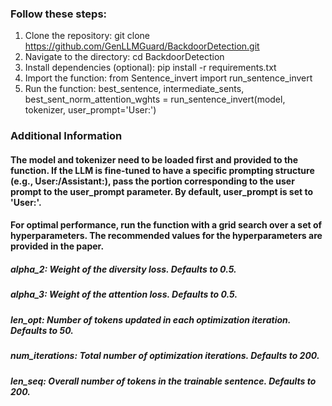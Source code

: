 ### Follow these steps:
1. Clone the repository:
  git clone https://github.com/GenLLMGuard/BackdoorDetection.git
2. Navigate to the directory:
  cd BackdoorDetection
3. Install dependencies (optional):
  pip install -r requirements.txt
4. Import the function:
  from Sentence_invert import run_sentence_invert
5. Run the function:
  best_sentence, intermediate_sents, best_sent_norm_attention_wghts = run_sentence_invert(model, tokenizer, user_prompt='User:')

### Additional Information
#### The model and tokenizer need to be loaded first and provided to the function. If the LLM is fine-tuned to have a specific prompting structure (e.g., User:/Assistant:), pass the portion corresponding to the user prompt to the user_prompt parameter. By default, user_prompt is set to 'User:'.
#### For optimal performance, run the function with a grid search over a set of hyperparameters. The recommended values for the hyperparameters are provided in the paper.
##### alpha_2: Weight of the diversity loss. Defaults to 0.5.
##### alpha_3: Weight of the attention loss. Defaults to 0.5.
##### len_opt: Number of tokens updated in each optimization iteration. Defaults to 50.
##### num_iterations: Total number of optimization iterations. Defaults to 200.
##### len_seq: Overall number of tokens in the trainable sentence. Defaults to 200.

